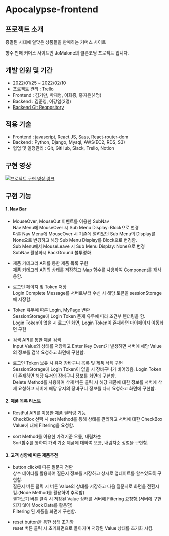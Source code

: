 # Apocalypse-frontend

## 프로젝트 소개

종말된 시대에 알맞은 상품들을 판매하는 커머스 사이트

향수 판매 커머스 사이트인 JoMalone의 클론코딩 프로젝트 입니다.

## 개발 인원 및 기간

- 2022/01/25 ~ 2022/02/10
- 프로젝트 관리 : <a href="https://trello.com/b/CtBcsddi/first-project-apocalypse">Trello</a>
- Frontend : 김기만, 박재형, 이화종, 홍지은(4명)
- Backend : 김준영, 이강일(2명)
- <a href="https://github.com/wecode-bootcamp-korea/29-1st-Apocalypse-backend">Backend Git Reopository</a>

## 적용 기술

- Frontend : javascript, React.JS, Sass, React-router-dom
- Backend : Python, Django, Mysql, AWS(EC2, RDS, S3)
- 협업 및 일정관리 : Git, GitHub, Slack, Trello, Notion

## 구현 영상

[![프로젝트 구현 영상 링크](https://img.youtube.com/vi/rbnuJMyuUyM/sddefault.jpg)](https://www.youtube.com/watch?v=rbnuJMyuUyM)

## 구현 기능

#### 1. Nav Bar

- MouseOver, MouseOut 이벤트를 이용한 SubNav </br>
  Nav Menu에 MouseOver 시 Sub Menu Display: Block으로 변경</br>
  다른 Nav Menu에 MouseOver 시 기존에 열려있던 Sub Menu의 Display를 None으로 변경하고 해당 Sub Menu Display를 Block으로 변경함.</br>
  Sub Menu에서 MouseLeave 시 Sub Menu Display: None으로 변경</br>
  SubNav 활성화시 BackGround 불투명화</br>

- 제품 카테고리 API를 통한 제품 목록 구현</br>
  제품 카테고리 API의 상태를 저장하고 Map 함수를 사용하여 Component를 재사용함.</br>

- 로그인 페이지 및 Token 저장</br>
  Login Complete Message를 서버로부터 수신 시 해당 토큰을 sessionStorage에 저장함.</br>

- Token 유무에 따른 Login, MyPage 변환</br>
  SessionStorage에 Login Token 존재 유무에 따라 조건부 렌더링을 함.</br>
  Login Token이 없을 시 로그인 화면, Login Token이 존재하면 마이페이지 이동화면 구현</br>

- 검색 API를 통한 제품 검색</br>
  Input Value의 상태를 저장하고 Enter Key Event가 발생하면 서버에 해당 Value의 정보를 검색 요청하고 화면에 구현함.</br>

- 로그인 Token 보유 시 유저 장바구니 목록 및 제품 삭제 구현</br>
  SessionStorage에 Login Token이 없을 시 장바구니가 비어있음, Login Token이 존재하면 해당 유저의 장바구니 정보를 화면에 구현함.</br>
  Delete Method를 사용하여 삭제 버튼 클릭 시 해당 제품에 대한 정보를 서버에 삭제 요청하고 서버에 해당 유저의 장바구니 정보를 다시 요청하고 화면에 구현함.</br>

#### 2. 제품 목록 리스트

- RestFul API를 이용한 제품 필터링 기능</br>
  CheckBox 선택 시 set Method를 통해 상태를 관리하고 서버에 대한 CheckBox Value에 대해 Filtering을 요청함.</br>

- sort Method를 이용한 가격기준 오름, 내림차순</br>
  Sort함수를 통하여 가격 기준 제품에 대하여 오름, 내림차순 정렬을 구현함.</br>

#### 3. 고객 성향에 따른 제품추천

- button click에 따른 질문지 전환</br>
  상수 데이터를 활용하여 질문지 정보를 저장하고 상시로 업데이트를 할수있도록 구현함.</br>
  질문지 버튼 클릭 시 버튼 Value의 상태를 저장하고 다음 질문지로 화면을 전환시킴.(Node Method를 활용하여 추적함)</br>
  결과보기 버튼 클릭 시 저장된 Value 상태를 서버에 Filtering 요청함.(서버에 구현되지 않아 Mock Data를 활용함)</br>
  Filtering 된 제품을 화면에 구현함.</br>

- reset button을 통한 상태 초기화</br>
  reset 버튼 클릭 시 초기화면으로 돌아가며 저장된 Value 상태를 초기화 시킴.</br>